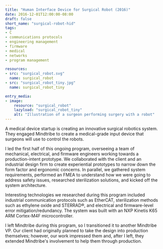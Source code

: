 ```yaml
---
title: "Human Interface Device for Surgical Robot (2016)"
date: 2016-12-01T12:00:00-08:00
draft: false
short_name: "surgical-robot-hid"
tags:
- C
- communications protocols
- engineering management
- firmware
- medical
- networks
- program management

resources:
- src: "surgical_robot.svg"
  name: surgical_robot
- src: "surgical_robot_tiny.jpg"
  name: surgical_robot_tiny

entry_media:
- image:
    resource: "surgical_robot"
    lazyload: "surgical_robot_tiny"
    alt: "Illustration of a surgeon performing surgery with a robot"
---
```

A medical device startup is creating an innovative surgical robotics system. They engaged Mindtribe to create a medical-grade input device that surgeons will use to control the robots.

I led the first half of this ongoing program, overseeing a team of mechanical, electrical, and firmware engineers working towards a production-intent prototype. We collaborated with the client and an industrial design firm to create experiential prototypes to narrow down the form factor and ergonomic concerns. In parallel, we gathered system requirements, performed an FMEA to understand how we were going to address safety issues, researched sterilization solutions, and kicked off the system architecture.

Interesting technologies we researched during this program included industrial communication protocols such as EtherCAT, sterilization methods such as ethylene oxide and STERRAD®, and electrical and firmware-level error mitigation/redundancy. The system was built with an NXP Kinetis K65 ARM Cortex-M4F microcontroller.

I left Mindtribe during this program, so I transitioned it to another Mindtribe VP. Our client had originally planned to take the design into production themselves; however, our work impressed them and, after I left, they extended Mindtribe's involvement to help them through production.
